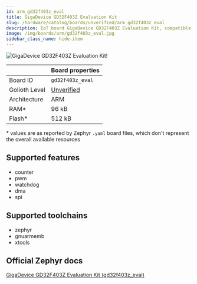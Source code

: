 ```yaml
---
id: arm_gd32f403z_eval
title: GigaDevice GD32F403Z Evaluation Kit
slug: /hardware/catalog/boards/unverified/arm_gd32f403z_eval
description: IoT board GigaDevice GD32F403Z Evaluation Kit, compatible with Golioth at unverified level.
image: /img/boards/arm/gd32f403z_eval.jpg
sidebar_class_name: hide-item
---
```


[//]: # (This is an auto-generated file, do not edit! Changes to it will be lost upon re-generation)

![GigaDevice GD32F403Z Evaluation Kit!](/img/boards/arm/gd32f403z_eval.jpg "GigaDevice GD32F403Z Evaluation Kit")

|                | Board properties     |
| -------------  | -------------------- |
| Board ID       | `gd32f403z_eval` |
| Golioth Level  | [Unverified](/hardware#unverified-boards) |
| Architecture   | ARM |
| RAM*           | 96 kB |
| Flash*         | 512 kB |

\* values are as reported by Zephyr `.yaml` board files, which don't represent the overall available resources



## Supported features

* counter
* pwm
* watchdog
* dma
* spi

## Supported toolchains

* zephyr
* gnuarmemb
* xtools

## Official Zephyr docs

[GigaDevice GD32F403Z Evaluation Kit (gd32f403z_eval)](https://docs.zephyrproject.org/latest/boards/arm/gd32f403z_eval/doc/index.html)
